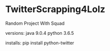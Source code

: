 # TwitterScrapping4Lolz
Random Project With Squad

versions:
java 9.0.4
python 3.6.5

installs:
pip install python-twitter
